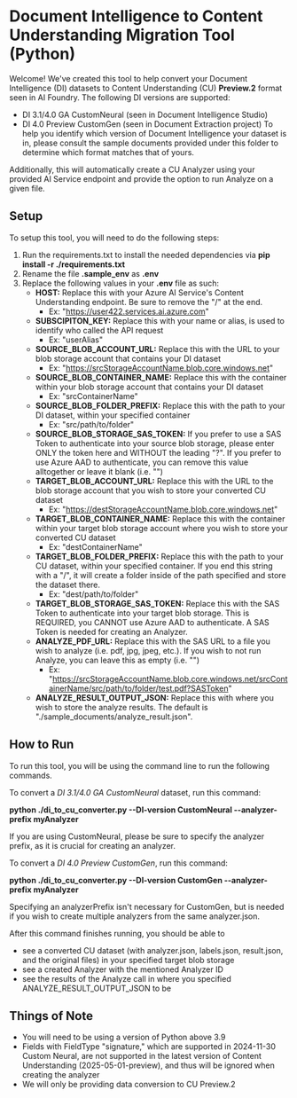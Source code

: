# Document Intelligence to Content Understanding Migration Tool (Python)

Welcome! We've created this tool to help convert your Document Intelligence (DI) datasets to Content Understanding (CU) **Preview.2** format seen in AI Foundry. The following DI versions are supported:
- DI 3.1/4.0 GA CustomNeural (seen in Document Intelligence Studio)
- DI 4.0 Preview CustomGen (seen in Document Extraction project)
To help you identify which version of Document Intelligence your dataset is in, please consult the sample documents provided under this folder to determine which format matches that of yours. 

Additionally, this will automatically create a CU Analyzer using your provided AI Service endpoint and provide the option to run Analyze on a given file. 

## Setup
To setup this tool, you will need to do the following steps:
1. Run the requirements.txt to install the needed dependencies via **pip install -r ./requirements.txt**
2. Rename the file **.sample_env** as **.env**
3. Replace the following values in your **.env** file as such:
   - **HOST:** Replace this with your Azure AI Service's Content Understanding endpoint. Be sure to remove the "/" at the end. 
       - Ex: "https://user422.services.ai.azure.com"
   - **SUBSCIPITON_KEY:** Replace this with your name or alias, is used to identify who called the API request
       - Ex: "userAlias"
   - **SOURCE_BLOB_ACCOUNT_URL:** Replace this with the URL to your blob storage account that contains your DI dataset
       - Ex: "https://srcStorageAccountName.blob.core.windows.net"
   - **SOURCE_BLOB_CONTAINER_NAME:** Replace this with the container within your blob storage account that contains your DI dataset
       - Ex: "srcContainerName"
   - **SOURCE_BLOB_FOLDER_PREFIX:** Replace this with the path to your DI dataset, within your specified container
       - Ex: "src/path/to/folder"   
   - **SOURCE_BLOB_STORAGE_SAS_TOKEN:** If you prefer to use a SAS Token to authenticate into your source blob storage, please enter ONLY the token here and WITHOUT the leading "?".
     If you prefer to use Azure AAD to authenticate, you can remove this value alltogether or leave it blank (i.e. "")
   - **TARGET_BLOB_ACCOUNT_URL:** Replace this with the URL to the blob storage account that you wish to store your converted CU dataset
       - Ex: "https://destStorageAccountName.blob.core.windows.net"
   - **TARGET_BLOB_CONTAINER_NAME:** Replace this with the container within your target blob storage account where you wish to store your converted CU dataset
       - Ex: "destContainerName"
   - **TARGET_BLOB_FOLDER_PREFIX:** Replace this with the path to your CU dataset, within your specified container.
     If you end this string with a "/", it will create a folder inside of the path specified and store the dataset there. 
       - Ex: "dest/path/to/folder"
   - **TARGET_BLOB_STORAGE_SAS_TOKEN:** Replace this with the SAS Token to authenticate into your target blob storage. This is REQUIRED, you CANNOT use Azure AAD to authenticate.
     A SAS Token is needed for creating an Analyzer.
   - **ANALYZE_PDF_URL:** Replace this with the SAS URL to a file you wish to analyze (i.e. pdf, jpg, jpeg, etc.). If you wish to not run Analyze, you can leave this as empty (i.e. "") 
       - Ex: "https://srcStorageAccountName.blob.core.windows.net/srcContainerName/src/path/to/folder/test.pdf?SASToken"
   - **ANALYZE_RESULT_OUTPUT_JSON:** Replace this with where you wish to store the analyze results. The default is "./sample_documents/analyze_result.json". 

## How to Run 
To run this tool, you will be using the command line to run the following commands. 

To convert a _DI 3.1/4.0 GA CustomNeural_ dataset, run this command:

**python ./di_to_cu_converter.py --DI-version CustomNeural --analyzer-prefix myAnalyzer**

If you are using CustomNeural, please be sure to specify the analyzer prefix, as it is crucial for creating an analyzer. 

To convert a _DI 4.0 Preview CustomGen_, run this command: 

**python ./di_to_cu_converter.py --DI-version CustomGen --analyzer-prefix myAnalyzer**

Specifying an analyzerPrefix isn't necessary for CustomGen, but is needed if you wish to create multiple analyzers from the same analyzer.json.

After this command finishes running, you should be able to
- see a converted CU dataset (with analyzer.json, labels.json, result.json, and the original files) in your specified target blob storage
- see a created Analyzer with the mentioned Analyzer ID
- see the results of the Analyze call in where you specified ANALYZE_RESULT_OUTPUT_JSON to be

## Things of Note
- You will need to be using a version of Python above 3.9
- Fields with FieldType "signature," which are supported in 2024-11-30 Custom Neural, are not supported in the latest version of Content Understanding (2025-05-01-preview), and thus will be ignored when creating the analyzer
- We will only be providing data conversion to CU Preview.2
